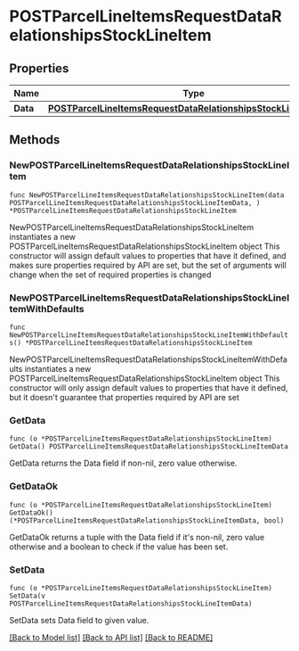 # POSTParcelLineItemsRequestDataRelationshipsStockLineItem

## Properties

Name | Type | Description | Notes
------------ | ------------- | ------------- | -------------
**Data** | [**POSTParcelLineItemsRequestDataRelationshipsStockLineItemData**](POSTParcelLineItemsRequestDataRelationshipsStockLineItemData.md) |  | 

## Methods

### NewPOSTParcelLineItemsRequestDataRelationshipsStockLineItem

`func NewPOSTParcelLineItemsRequestDataRelationshipsStockLineItem(data POSTParcelLineItemsRequestDataRelationshipsStockLineItemData, ) *POSTParcelLineItemsRequestDataRelationshipsStockLineItem`

NewPOSTParcelLineItemsRequestDataRelationshipsStockLineItem instantiates a new POSTParcelLineItemsRequestDataRelationshipsStockLineItem object
This constructor will assign default values to properties that have it defined,
and makes sure properties required by API are set, but the set of arguments
will change when the set of required properties is changed

### NewPOSTParcelLineItemsRequestDataRelationshipsStockLineItemWithDefaults

`func NewPOSTParcelLineItemsRequestDataRelationshipsStockLineItemWithDefaults() *POSTParcelLineItemsRequestDataRelationshipsStockLineItem`

NewPOSTParcelLineItemsRequestDataRelationshipsStockLineItemWithDefaults instantiates a new POSTParcelLineItemsRequestDataRelationshipsStockLineItem object
This constructor will only assign default values to properties that have it defined,
but it doesn't guarantee that properties required by API are set

### GetData

`func (o *POSTParcelLineItemsRequestDataRelationshipsStockLineItem) GetData() POSTParcelLineItemsRequestDataRelationshipsStockLineItemData`

GetData returns the Data field if non-nil, zero value otherwise.

### GetDataOk

`func (o *POSTParcelLineItemsRequestDataRelationshipsStockLineItem) GetDataOk() (*POSTParcelLineItemsRequestDataRelationshipsStockLineItemData, bool)`

GetDataOk returns a tuple with the Data field if it's non-nil, zero value otherwise
and a boolean to check if the value has been set.

### SetData

`func (o *POSTParcelLineItemsRequestDataRelationshipsStockLineItem) SetData(v POSTParcelLineItemsRequestDataRelationshipsStockLineItemData)`

SetData sets Data field to given value.



[[Back to Model list]](../README.md#documentation-for-models) [[Back to API list]](../README.md#documentation-for-api-endpoints) [[Back to README]](../README.md)


